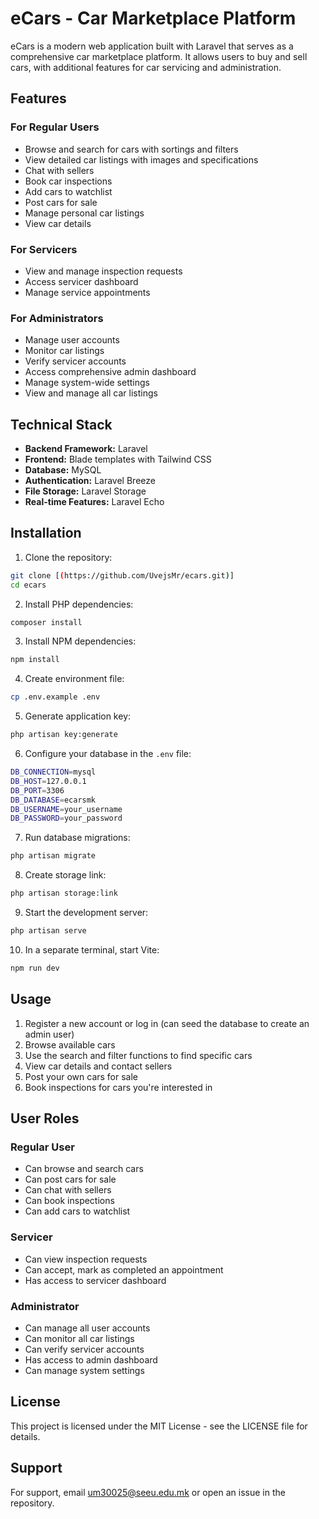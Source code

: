 # eCars - Car Marketplace Platform

eCars is a modern web application built with Laravel that serves as a comprehensive car marketplace platform. It allows users to buy and sell cars, with additional features for car servicing and administration.

## Features

### For Regular Users
- Browse and search for cars with sortings and filters
- View detailed car listings with images and specifications
- Chat with sellers
- Book car inspections
- Add cars to watchlist
- Post cars for sale
- Manage personal car listings
- View car details

### For Servicers
- View and manage inspection requests
- Access servicer dashboard
- Manage service appointments

### For Administrators
- Manage user accounts
- Monitor car listings
- Verify servicer accounts
- Access comprehensive admin dashboard
- Manage system-wide settings
- View and manage all car listings

## Technical Stack

- **Backend Framework:** Laravel
- **Frontend:** Blade templates with Tailwind CSS
- **Database:** MySQL
- **Authentication:** Laravel Breeze
- **File Storage:** Laravel Storage
- **Real-time Features:** Laravel Echo

## Installation

1. Clone the repository:
```bash
git clone [(https://github.com/UvejsMr/ecars.git)]
cd ecars
```

2. Install PHP dependencies:
```bash
composer install
```

3. Install NPM dependencies:
```bash
npm install
```

4. Create environment file:
```bash
cp .env.example .env
```

5. Generate application key:
```bash
php artisan key:generate
```

6. Configure your database in the `.env` file:
```bash
DB_CONNECTION=mysql
DB_HOST=127.0.0.1
DB_PORT=3306
DB_DATABASE=ecarsmk
DB_USERNAME=your_username
DB_PASSWORD=your_password
```

7. Run database migrations:
```bash
php artisan migrate
```

8. Create storage link:
```bash
php artisan storage:link
```

9. Start the development server:
```bash
php artisan serve
```

10. In a separate terminal, start Vite:
```bash
npm run dev
```

## Usage

1. Register a new account or log in (can seed the database to create an admin user)
2. Browse available cars
3. Use the search and filter functions to find specific cars
4. View car details and contact sellers
5. Post your own cars for sale
6. Book inspections for cars you're interested in

## User Roles

### Regular User
- Can browse and search cars
- Can post cars for sale
- Can chat with sellers
- Can book inspections
- Can add cars to watchlist

### Servicer
- Can view inspection requests
- Can accept, mark as completed an appointment
- Has access to servicer dashboard

### Administrator
- Can manage all user accounts
- Can monitor all car listings
- Can verify servicer accounts
- Has access to admin dashboard
- Can manage system settings

## License

This project is licensed under the MIT License - see the LICENSE file for details.

## Support

For support, email [um30025@seeu.edu.mk](mailto:um30025@seeu.edu.mk) or open an issue in the repository.

